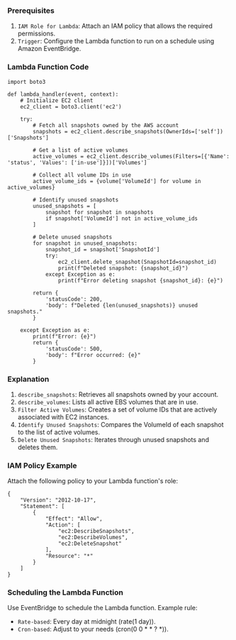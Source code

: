 ### Prerequisites
1. `IAM Role for Lambda`: Attach an IAM policy that allows the required permissions.
2. `Trigger`: Configure the Lambda function to run on a schedule using Amazon EventBridge.


### Lambda Function Code
```
import boto3

def lambda_handler(event, context):
    # Initialize EC2 client
    ec2_client = boto3.client('ec2')
    
    try:
        # Fetch all snapshots owned by the AWS account
        snapshots = ec2_client.describe_snapshots(OwnerIds=['self'])['Snapshots']
        
        # Get a list of active volumes
        active_volumes = ec2_client.describe_volumes(Filters=[{'Name': 'status', 'Values': ['in-use']}])['Volumes']
        
        # Collect all volume IDs in use
        active_volume_ids = {volume['VolumeId'] for volume in active_volumes}
        
        # Identify unused snapshots
        unused_snapshots = [
            snapshot for snapshot in snapshots
            if snapshot['VolumeId'] not in active_volume_ids
        ]
        
        # Delete unused snapshots
        for snapshot in unused_snapshots:
            snapshot_id = snapshot['SnapshotId']
            try:
                ec2_client.delete_snapshot(SnapshotId=snapshot_id)
                print(f"Deleted snapshot: {snapshot_id}")
            except Exception as e:
                print(f"Error deleting snapshot {snapshot_id}: {e}")
        
        return {
            'statusCode': 200,
            'body': f"Deleted {len(unused_snapshots)} unused snapshots."
        }
    
    except Exception as e:
        print(f"Error: {e}")
        return {
            'statusCode': 500,
            'body': f"Error occurred: {e}"
        }
```
### Explanation

1. `describe_snapshots`: Retrieves all snapshots owned by your account.
2. `describe_volumes`: Lists all active EBS volumes that are in use.
3. `Filter Active Volumes`: Creates a set of volume IDs that are actively associated with EC2 instances.
4. `Identify Unused Snapshots`: Compares the VolumeId of each snapshot to the list of active volumes.
5. `Delete Unused Snapshots`: Iterates through unused snapshots and deletes them.

### IAM Policy Example

Attach the following policy to your Lambda function's role:

```
{
    "Version": "2012-10-17",
    "Statement": [
        {
            "Effect": "Allow",
            "Action": [
                "ec2:DescribeSnapshots",
                "ec2:DescribeVolumes",
                "ec2:DeleteSnapshot"
            ],
            "Resource": "*"
        }
    ]
}
```
### Scheduling the Lambda Function

Use EventBridge to schedule the Lambda function. Example rule:

* `Rate-based`: Every day at midnight (rate(1 day)).
* `Cron-based`: Adjust to your needs (cron(0 0 * * ? *)).
